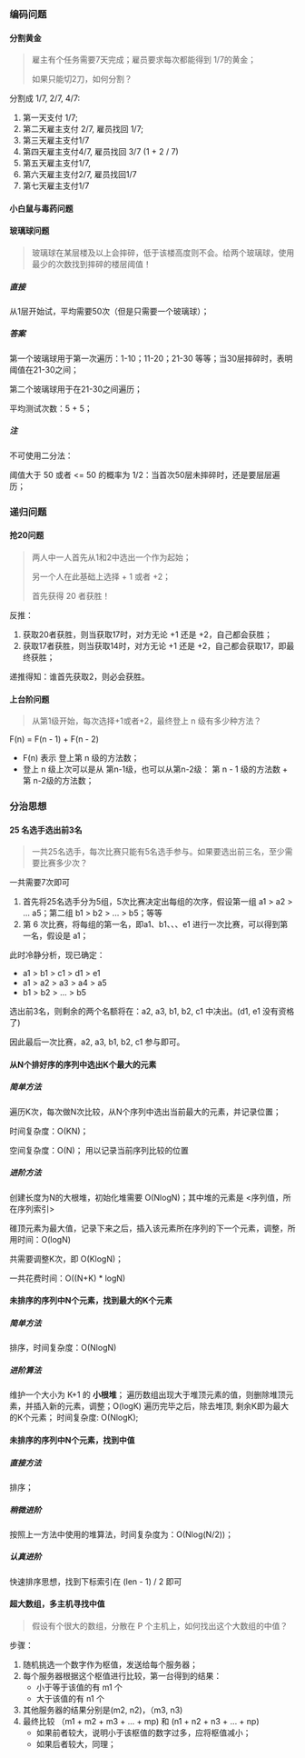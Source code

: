 ### 编码问题

#### 分割黄金

> 雇主有个任务需要7天完成；雇员要求每次都能得到 1/7的黄金；
>
> 如果只能切2刀，如何分割？

分割成 1/7, 2/7, 4/7:

1. 第一天支付 1/7;
2. 第二天雇主支付 2/7, 雇员找回 1/7;
3. 第三天雇主支付1/7
4. 第四天雇主支付4/7, 雇员找回 3/7 (1 + 2 / 7)
5. 第五天雇主支付1/7,
6. 第六天雇主支付2/7, 雇员找回1/7
7. 第七天雇主支付1/7



#### 小白鼠与毒药问题



#### 玻璃球问题

> 玻璃球在某层楼及以上会摔碎，低于该楼高度则不会。给两个玻璃球，使用最少的次数找到摔碎的楼层阈值！

##### 直接

从1层开始试，平均需要50次（但是只需要一个玻璃球）；



##### 答案

第一个玻璃球用于第一次遍历：1-10；11-20；21-30 等等；当30层摔碎时，表明阈值在21-30之间；

第二个玻璃球用于在21-30之间遍历；

平均测试次数：5 + 5；



##### 注

不可使用二分法：

阈值大于 50 或者 <= 50 的概率为 1/2：当首次50层未摔碎时，还是要层层遍历；



### 递归问题

#### 抢20问题

> 两人中一人首先从1和2中选出一个作为起始；
>
> 另一个人在此基础上选择 + 1 或者 +2；
>
> 首先获得 20 者获胜！

反推：

1. 获取20者获胜，则当获取17时，对方无论 +1 还是 +2，自己都会获胜；
2. 获取17者获胜，则当获取14时，对方无论 +1 还是 +2，自己都会获取17，即最终获胜；

递推得知：谁首先获取2，则必会获胜。



#### 上台阶问题

> 从第1级开始，每次选择+1或者+2，最终登上 n 级有多少种方法？

F(n) = F(n - 1) + F(n - 2)

- F(n) 表示 登上第 n 级的方法数；
- 登上 n 级上次可以是从 第n-1级，也可以从第n-2级： 第 n - 1 级的方法数 + 第 n-2级的方法数；



### 分治思想

#### 25 名选手选出前3名

> 一共25名选手，每次比赛只能有5名选手参与。如果要选出前三名，至少需要比赛多少次？

一共需要7次即可

1. 首先将25名选手分为5组，5次比赛决定出每组的次序，假设第一组 a1 > a2 > ... a5；第二组 b1 > b2 > ... > b5；等等
2. 第 6 次比赛，将每组的第一名，即a1、b1、、、e1 进行一次比赛，可以得到第一名，假设是 a1；

此时冷静分析，现已确定：

- a1 > b1 > c1 > d1 > e1
- a1 > a2 > a3 > a4 > a5
- b1 > b2 > ... > b5

选出前3名，则剩余的两个名额将在：a2, a3, b1, b2, c1 中决出。(d1, e1 没有资格了)

因此最后一次比赛，a2, a3, b1, b2, c1 参与即可。



#### 从N个排好序的序列中选出K个最大的元素

##### 简单方法

遍历K次，每次做N次比较，从N个序列中选出当前最大的元素，并记录位置；

时间复杂度：O(KN)；

空间复杂度：O(N)； 用以记录当前序列比较的位置



##### 进阶方法

创建长度为N的大根堆，初始化堆需要 O(NlogN)；其中堆的元素是 <序列值，所在序列索引>

碓顶元素为最大值，记录下来之后，插入该元素所在序列的下一个元素，调整，所用时间：O(logN)

共需要调整K次，即 O(KlogN)；

一共花费时间：O((N+K) \* logN)



#### 未排序的序列中N个元素，找到最大的K个元素

##### 简单方法

排序，时间复杂度：O(NlogN)

##### 进阶算法

维护一个大小为 K+1 的 **小根堆**；
遍历数组出现大于堆顶元素的值，则删除堆顶元素，并插入新的元素，调整；O(logK)
遍历完毕之后，除去堆顶, 剩余K即为最大的K个元素；
时间复杂度: O(NlogK);



#### 未排序的序列中N个元素，找到中值

##### 直接方法

排序；

##### 稍微进阶

按照上一方法中使用的堆算法，时间复杂度为：O(Nlog(N/2))；

##### 认真进阶

快速排序思想，找到下标索引在 (len - 1) / 2 即可



#### 超大数组，多主机寻找中值

> 假设有个很大的数组，分散在 P 个主机上，如何找出这个大数组的中值？

步骤：

1. 随机挑选一个数字作为枢值，发送给每个服务器；
2. 每个服务器根据这个枢值进行比较，第一台得到的结果：
   - 小于等于该值的有 m1 个
   - 大于该值的有 n1 个
3. 其他服务器的结果分别是(m2, n2)，（m3, n3)
4. 最终比较 （m1 + m2 + m3 + ... + mp) 和 (n1 + n2 + n3 + ... + np)
   - 如果前者较大，说明小于该枢值的数字过多，应将枢值减小；
   - 如果后者较大，同理；

